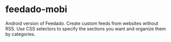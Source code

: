 # feedado-mobi
Android version of Feedado. Create custom feeds from websites without RSS. Use CSS selectors to specify the sections you want and organize them by categories.
